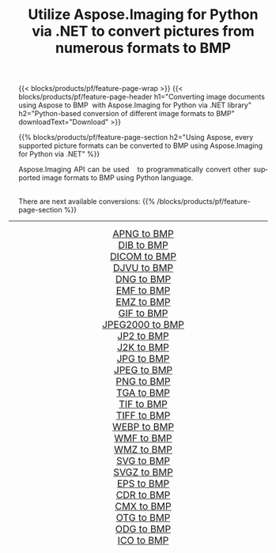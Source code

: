 ﻿---
title: Utilize Aspose.Imaging for Python via .NET to convert pictures from numerous formats to BMP 
weight: 3920
url: /python-net/conversion/to/bmp/ 
lang: en
langdirlevel: 2
locales: zh-hans,ja,it,ru,de,es,fr,nl,id,lt,pl,pt,vi,tr,ko,zh-hant,ar,hi,th,sv,cs,uk,he
description: You can use Aspose.Imaging for Python via .NET library to convert from a variety of formats to BMP
---

{{< blocks/products/pf/feature-page-wrap >}}
{{< blocks/products/pf/feature-page-header h1="Converting image documents using Aspose to BMP  with Aspose.Imaging for Python via .NET library" h2="Python-based conversion of different image formats to BMP" downloadText="Download" >}}


{{% blocks/products/pf/feature-page-section  h2="Using Aspose, every supported picture formats can be converted to BMP using Aspose.Imaging for Python via .NET" %}}
<p align=justify>Aspose.Imaging API can be used   to programmatically convert other supported image formats to BMP using Python language.</p>
<br/>
There are next available conversions:
{{% /blocks/products/pf/feature-page-section %}}
<div class="container-fluid productfamilypage bg-gray">
    <div class="convertypes bg-gray agp-content section">
        <div class="container">
		<hr style="margin-left:-20px;"/>
		<div class="row other-converters" style="gap: 10px;font-size: 19px;text-align:center;">
		    <div class='col-md-2 other-converter remove-lp remove-rp'><a href="/imaging/python-net/conversion/apng-to-bmp/" style="padding:15px;">APNG to BMP</a></div>
<div class='col-md-2 other-converter remove-lp remove-rp'><a href="/imaging/python-net/conversion/dib-to-bmp/" style="padding:15px;">DIB to BMP</a></div>
<div class='col-md-2 other-converter remove-lp remove-rp'><a href="/imaging/python-net/conversion/dicom-to-bmp/" style="padding:15px;">DICOM to BMP</a></div>
<div class='col-md-2 other-converter remove-lp remove-rp'><a href="/imaging/python-net/conversion/djvu-to-bmp/" style="padding:15px;">DJVU to BMP</a></div>
<div class='col-md-2 other-converter remove-lp remove-rp'><a href="/imaging/python-net/conversion/dng-to-bmp/" style="padding:15px;">DNG to BMP</a></div>
<div class='col-md-2 other-converter remove-lp remove-rp'><a href="/imaging/python-net/conversion/emf-to-bmp/" style="padding:15px;">EMF to BMP</a></div>
<div class='col-md-2 other-converter remove-lp remove-rp'><a href="/imaging/python-net/conversion/emz-to-bmp/" style="padding:15px;">EMZ to BMP</a></div>
<div class='col-md-2 other-converter remove-lp remove-rp'><a href="/imaging/python-net/conversion/gif-to-bmp/" style="padding:15px;">GIF to BMP</a></div>
<div class='col-md-2 other-converter remove-lp remove-rp'><a href="/imaging/python-net/conversion/jpeg2000-to-bmp/" style="padding:15px;">JPEG2000 to BMP</a></div>
<div class='col-md-2 other-converter remove-lp remove-rp'><a href="/imaging/python-net/conversion/jp2-to-bmp/" style="padding:15px;">JP2 to BMP</a></div>
<div class='col-md-2 other-converter remove-lp remove-rp'><a href="/imaging/python-net/conversion/j2k-to-bmp/" style="padding:15px;">J2K to BMP</a></div>
<div class='col-md-2 other-converter remove-lp remove-rp'><a href="/imaging/python-net/conversion/jpg-to-bmp/" style="padding:15px;">JPG to BMP</a></div>
<div class='col-md-2 other-converter remove-lp remove-rp'><a href="/imaging/python-net/conversion/jpeg-to-bmp/" style="padding:15px;">JPEG to BMP</a></div>
<div class='col-md-2 other-converter remove-lp remove-rp'><a href="/imaging/python-net/conversion/png-to-bmp/" style="padding:15px;">PNG to BMP</a></div>
<div class='col-md-2 other-converter remove-lp remove-rp'><a href="/imaging/python-net/conversion/tga-to-bmp/" style="padding:15px;">TGA to BMP</a></div>
<div class='col-md-2 other-converter remove-lp remove-rp'><a href="/imaging/python-net/conversion/tif-to-bmp/" style="padding:15px;">TIF to BMP</a></div>
<div class='col-md-2 other-converter remove-lp remove-rp'><a href="/imaging/python-net/conversion/tiff-to-bmp/" style="padding:15px;">TIFF to BMP</a></div>
<div class='col-md-2 other-converter remove-lp remove-rp'><a href="/imaging/python-net/conversion/webp-to-bmp/" style="padding:15px;">WEBP to BMP</a></div>
<div class='col-md-2 other-converter remove-lp remove-rp'><a href="/imaging/python-net/conversion/wmf-to-bmp/" style="padding:15px;">WMF to BMP</a></div>
<div class='col-md-2 other-converter remove-lp remove-rp'><a href="/imaging/python-net/conversion/wmz-to-bmp/" style="padding:15px;">WMZ to BMP</a></div>
<div class='col-md-2 other-converter remove-lp remove-rp'><a href="/imaging/python-net/conversion/svg-to-bmp/" style="padding:15px;">SVG to BMP</a></div>
<div class='col-md-2 other-converter remove-lp remove-rp'><a href="/imaging/python-net/conversion/svgz-to-bmp/" style="padding:15px;">SVGZ to BMP</a></div>
<div class='col-md-2 other-converter remove-lp remove-rp'><a href="/imaging/python-net/conversion/eps-to-bmp/" style="padding:15px;">EPS to BMP</a></div>
<div class='col-md-2 other-converter remove-lp remove-rp'><a href="/imaging/python-net/conversion/cdr-to-bmp/" style="padding:15px;">CDR to BMP</a></div>
<div class='col-md-2 other-converter remove-lp remove-rp'><a href="/imaging/python-net/conversion/cmx-to-bmp/" style="padding:15px;">CMX to BMP</a></div>
<div class='col-md-2 other-converter remove-lp remove-rp'><a href="/imaging/python-net/conversion/otg-to-bmp/" style="padding:15px;">OTG to BMP</a></div>
<div class='col-md-2 other-converter remove-lp remove-rp'><a href="/imaging/python-net/conversion/odg-to-bmp/" style="padding:15px;">ODG to BMP</a></div>
<div class='col-md-2 other-converter remove-lp remove-rp'><a href="/imaging/python-net/conversion/ico-to-bmp/" style="padding:15px;">ICO to BMP</a></div>
                </div>
        </div>
    </div>
</div>
<br/>

